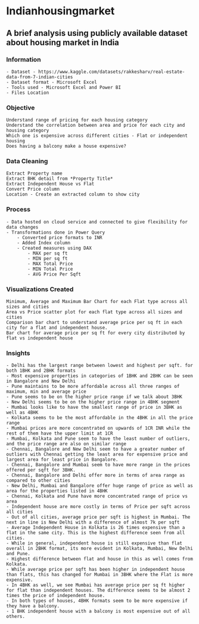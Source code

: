 # Indianhousingmarket
## A brief analysis using publicly available dataset about housing market in India

### Information
    - Dataset - https://www.kaggle.com/datasets/rakkesharv/real-estate-data-from-7-indian-cities
    - Dataset format - Microsoft Excel
    - Tools used - Microsoft Excel and Power BI
    - Files Location
    
### Objective
    Understand range of pricing for each housing category
    Understand the correlation between area and price for each city and housing category
    Which one is expensive across different cities - Flat or independent housing
    Does having a balcony make a house expensive?
    
### Data Cleaning
    Extract Property name
    Extract BHK detail from *Property Title*
    Extract Independent House vs Flat
    Convert Price column
    Location - Create an extracted column to show city
    
### Process
    - Data hosted on cloud service and connected to give flexibility for data changes
    - Transformations done in Power Query
        - Converted price formats to INR
        - Added Index column
        - Created measures using DAX
            - MAX per sq ft
            - MIN per sq ft
            - MAX Total Price
            - MIN Total Price
            - AVG Price Per Sqft
            
### Visualizations Created
    Minimum, Average and Maximum Bar Chart for each Flat type across all sizes and cities
    Area vs Price scatter plot for each flat type across all sizes and cities
    Comparison bar chart to understand average price per sq ft in each city for a flat and independent house.
    Bar chart for average price per sq ft for every city distributed by flat vs independent house
    
### Insights
    - Delhi has the largest range between lowest and highest per sqft. for both 1BHK and 2BHK formats
    - Most expensive properties in categories of 1BHK and 2BHK can be seen in Bangalore and New Delhi
    - Pune maintains to be more affordable across all three ranges of maximum, min and average price
    - Pune seems to be on the higher price range if we talk about 3BHK
    - New Delhi seems to be on the higher price range in 4BHK segment
    - Mumbai looks like to have the smallest range of price in 3BHK as well as 4BHK
    - Kolkata seems to be the most affordable in the 4BHK in all the price range
    - Mumbai prices are more concentrated on upwards of 1CR INR while the rest of them have the upper limit at 1CR
    - Mumbai, Kolkata and Pune seem to have the least number of outliers, and the price range are also on similar range
    - Chennai, Bangalore and New Delhi seem to have a greater number of outliers with Chennai getting the least area for expensive price and largest area for least price in Bangalore.
    - Chennai, Bangalore and Mumbai seem to have more range in the prices offered per sqft for 3BHK.
    - Chennai, Bangalore and Delhi offer more in terms of area range as compared to other cities
    - New Delhi, Mumbai and Bangalore offer huge range of price as well as area for the properties listed in 4BHK
    - Chennai, Kolkata and Pune have more concentrated range of price vs area
    - Independent house are more costly in terms of Price per sqft across all cities
    - Out of all cities, average price per sqft is highest in Mumbai. The next in line is New Delhi with a difference of almost 7k per sqft
    - Average Independent House in Kolkata is 26 times expensive than a flat in the same city. This is the highest difference seen from all cities.
    - While in general, independent house is still expensive than flat overall in 2BHK format, its more evident in Kolkata, Mumbai, New Delhi and Pune.
    - Highest difference between flat and house in this as well comes from Kolkata.
    - While average price per sqft has been higher in independent house than flats, this has changed for Mumbai in 3BHK where the Flat is more expensive.
    - In 4BHK as well, we see Mumbai has average price per sq ft higher for flat than independent houses. The difference seems to be almost 2 times the price of independent house.
    - In both types of houses, 4BHK formats seem to be more expensive if they have a balcony.
    - 1 BHK independent house with a balcony is most expensive out of all others.
